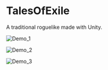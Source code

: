 # TalesOfExile
A traditional roguelike made with Unity.

![Demo_1](https://github.com/Karpys/TalesOfExile/assets/70628101/7bcd764c-fe76-4b35-bf17-893cc6da4d85)

![Demo_2](https://github.com/Karpys/TalesOfExile/assets/70628101/51720d5e-8f43-42b2-a103-a2f1aeb1d85e)

![Demo_3](https://github.com/Karpys/TalesOfExile/assets/70628101/9fbf93b3-fbe6-4b38-8e20-892b8ffc52a7)
